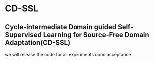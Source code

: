 # CD-SSL

## Cycle-intermediate Domain guided Self-Supervised Learning for Source-Free Domain Adaptation(CD-SSL)

we will release the code for all experiments upon acceptance
